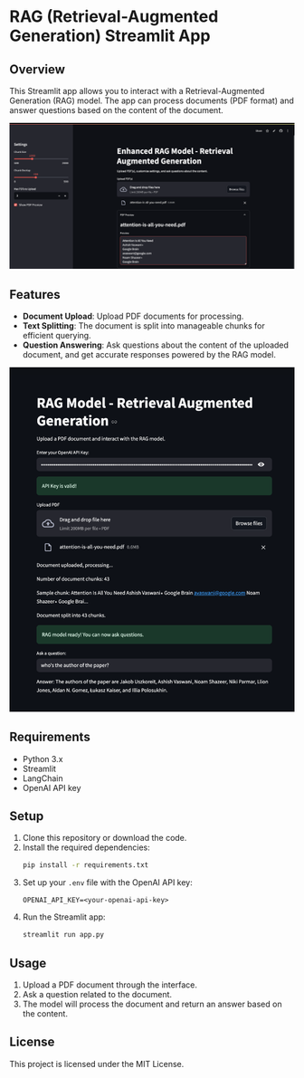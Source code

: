 # RAG (Retrieval-Augmented Generation) Streamlit App

## Overview
This Streamlit app allows you to interact with a Retrieval-Augmented Generation (RAG) model. The app can process documents (PDF format) and answer questions based on the content of the document.

![alt text](image-1.png)


## Features
- **Document Upload**: Upload PDF documents for processing.
- **Text Splitting**: The document is split into manageable chunks for efficient querying.
- **Question Answering**: Ask questions about the content of the uploaded document, and get accurate responses powered by the RAG model.

![alt text](image-2.png)

## Requirements
- Python 3.x
- Streamlit
- LangChain
- OpenAI API key

## Setup
1. Clone this repository or download the code.
2. Install the required dependencies:
   ```bash
   pip install -r requirements.txt
   ```
3. Set up your `.env` file with the OpenAI API key:
   ```
   OPENAI_API_KEY=<your-openai-api-key>
   ```
4. Run the Streamlit app:
   ```bash
   streamlit run app.py
   ```

## Usage
1. Upload a PDF document through the interface.
2. Ask a question related to the document.
3. The model will process the document and return an answer based on the content.

## License
This project is licensed under the MIT License.
